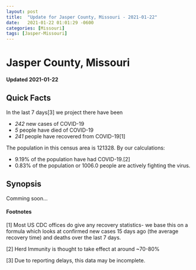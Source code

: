 ```yaml
---
layout: post
title:  "Update for Jasper County, Missouri - 2021-01-22"
date:   2021-01-22 01:01:29 -0600
categories: [Missouri]
tags: [Jasper-Missouri]
---
```


# Jasper County, Missouri
#### Updated 2021-01-22

## Quick Facts

In the last 7 days[3] we project there have been
- *242* new cases of COVID-19
- *5* people have died of COVID-19
- *241* people have recovered from COVID-19[1]

The population in this census area is 121328. By our calculations:
- 9.19% of the population have had COVID-19.[2]
- 0.83% of the population or 1006.0 people are actively fighting the virus.

## Synopsis

Comming soon...


#### Footnotes

[1] Most US CDC offices do give any recovery statistics- we base this on a formula which looks at confirmed new cases
15 days ago (the average recovery time) and deaths over the last 7 days.

[2] Herd Immunity is thought to take effect at around ~70-80%

[3] Due to reporting delays, this data may be incomplete.
 
    